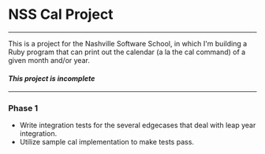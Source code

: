 <h1>NSS Cal Project</h1>
<hr>
<p>This is a project for the Nashville Software School, in which I'm building a Ruby program that can print out the calendar (a la the cal command) of a given month and/or year.</p>
<h4><em><p>This project is incomplete</p></em></h4>
<hr>
<h3>Phase 1</h3>
<ul>
  <li>Write integration tests for the several edgecases that deal with leap year integration.</li>
  <li>Utilize sample cal implementation to make tests pass.</li>
</ul>
